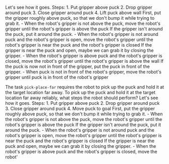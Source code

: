  Let's see how it goes.
    Steps:  1. Put gripper above puck  2. Drop gripper around puck  3. Close gripper around puck  4. Lift puck above wall
    First, put the gripper roughly above puck, so that we don't bump it while trying to grab it.
    - When the robot's gripper is not above the puck, move the robot's gripper until the robot's gripper is above the puck
    If the gripper isn't around the puck, put it around the puck.
    - When the robot's gripper is not around puck and the robot's gripper is open, move the robot's gripper until the robot's gripper is near the puck and the robot's gripper is closed
    If the gripper is near the puck and open, maybe we can grab it by closing the gripper.
    - When the robot's gripper is above puck and the robot's gripper is closed, move the robot's gripper until the robot's gripper is above the wall
    If the puck is now not in front of the gripper, put the puck in front of the gripper.
    - When puck is not in front of the robot's gripper, move the robot's gripper until puck is in front of the robot's gripper

The task `pick-place-far` requires the robot to pick up the puck and hold it at the target location far away.
To pick up the puck and hold it at the target location far away reliably, what steps the robot should perform?  Let's see how it goes.
    Steps:  1. Put gripper above puck  2. Drop gripper around puck  3. Close gripper around puck  4. Move puck to goal
    First, put the gripper roughly above puck, so that we don't bump it while trying to grab it.
    - When the robot's gripper is not above the puck, move the robot's gripper until the robot's gripper is above the puck
    If the gripper isn't around the puck, put it around the puck.
    - When the robot's gripper is not around puck and the robot's gripper is open, move the robot's gripper until the robot's gripper is near the puck and the robot's gripper is closed
    If the gripper is near the puck and open, maybe we can grab it by closing the gripper.
    - When the robot's gripper is above puck and the robot's gripper is closed, move the robot'